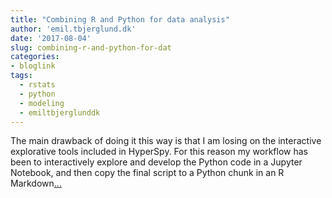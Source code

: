 ```yaml
---
title: "Combining R and Python for data analysis"
author: 'emil.tbjerglund.dk'
date: '2017-08-04'
slug: combining-r-and-python-for-dat
categories:
- bloglink
tags:
  - rstats
  - python
  - modeling
  - emiltbjerglunddk
---
```


The main drawback of doing it this way is that I am losing on the interactive explorative tools included in HyperSpy. For this reason my workflow has been to interactively explore and develop the Python code in a Jupyter Notebook, and then copy the final script to a Python chunk in an R Markdown[... <i class="fas fa-external-link-alt"></i>](https://emil.tbjerglund.dk/post/combining-r-and-python-for-data-analysis/)

